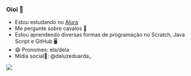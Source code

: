 ### Oioi 👋

- Estou estudando no [Alura](https://www.alura.com.br) 
- Me pergunte sobre cavalos 🐴
- Estou aprendendo diversas formas de programação no Scratch, Java Script e GitHub 🖥️
- 😄 Pronomes: ela/dela
- Mídia social📱: @daluzeduarda_


![](https://media.tenor.com/8p0dPMbiXkkAAAAC/lilo-and.gif)
